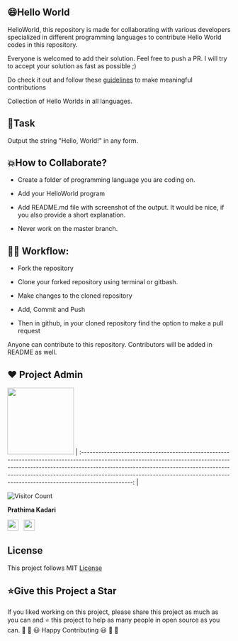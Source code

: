 <h2>😄Hello World</h2>

HelloWorld, this repository is made for collaborating with various developers specialized in different programming languages to contribute Hello World codes in this repository.

Everyone is welcomed to add their solution. Feel free to push a PR. I will try to accept your solution as fast as possible ;)

Do check it out and follow these [guidelines](CONTRIBUTING.md) to make meaningful contributions

Collection of Hello Worlds in all languages.


<h2>📌Task</h2>

Output the string "Hello, World!" in any form. 


<h2>💥How to Collaborate?</h2>

- Create a folder of programming language you are coding on.

- Add your HelloWorld program

- Add README.md file with screenshot of the output. It would be nice, if you also provide a short explanation.

- Never work on the master branch.


<h2>👨‍💻 Workflow:</h2>

- Fork the repository

- Clone your forked repository using terminal or gitbash.

- Make changes to the cloned repository

- Add, Commit and Push

- Then in github, in your cloned repository find the option to make a pull request

Anyone can contribute to this repository. Contributors will be added in README as well.


## ❤️ Project Admin
<a href="https://github.com/prathimacode-hub"><img src="https://github.com/prathimacode-hub/prathimacode-hub/blob/main/Prathima%20updated%20profile%20pic.jpg" width=150px height=150px /></a>
| :------------------------------------------------------------------------------------------------------------------------------------------------------------------------------------------------------------------------------------------------------------------------------------------------------------------------------------------: |

![Visitor Count](https://profile-counter.glitch.me/{prathimacode-hub}/count.svg)

**Prathima Kadari**

<a href="https://twitter.com/prathimak88"><img src="https://upload.wikimedia.org/wikipedia/fr/thumb/c/c8/Twitter_Bird.svg/1200px-Twitter_Bird.svg.png" width="25"></img></a>&nbsp;&nbsp; <a href="https://www.linkedin.com/in/prathima-kadari/"><img src="https://www.felberpr.com/wp-content/uploads/linkedin-logo.png" width="25"></img></a>


## License
This project follows MIT [License](LICENSE)
<h2>⭐Give this Project a Star</h2>

If you liked working on this project, please share this project as much as you can and ⭐ this project to help as many people in open source as you can.
🎉 🎊 😃 Happy Contributing 😃 🎊 🎉

